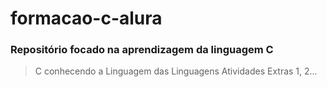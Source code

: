 # formacao-c-alura
### Repositório focado na aprendizagem da linguagem C
> C conhecendo a Linguagem das Linguagens
> Atividades Extras 1, 2...